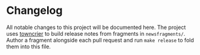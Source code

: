 # Changelog

All notable changes to this project will be documented here. The project uses
[towncrier](https://towncrier.readthedocs.io/) to build release notes from fragments in
`newsfragments/`. Author a fragment alongside each pull request and run `make release`
to fold them into this file.

<!-- towncrier release notes start -->
